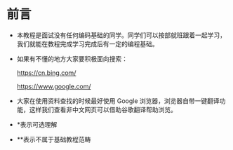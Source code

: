 # 前言

- 本教程是面试没有任何编码基础的同学。同学们可以按部就班跟着一起学习，我们就能在教程完成学习完成后有一定的编程基础。
- 如果有不懂的地方大家要积极面向搜索：
    
    https://cn.bing.com/

    https://www.google.com/

- 大家在使用资料查找的时候最好使用 Google 浏览器，浏览器自带一键翻译功能，这样我们查看非中文网页可以借助谷歌翻译帮助浏览。

- *表示可选理解
- **表示不属于基础教程范畴

